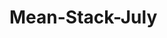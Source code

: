 # Mean-Stack-July

```bash git clone git remote add origin https://github.com/zeolearn/Mean-Stack-July.git 
```
``` npm install
```
``` npm start
```
